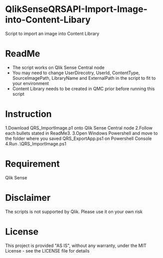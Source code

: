 # QlikSenseQRSAPI-Import-Image-into-Content-Libary
Script to import an image into Content Library

# ReadMe
- The script works on Qlik Sense Central node 
- You may need to change UserDirecotry, UserId, ContentType, SourceImagePath, LibraryName and ExternalPath in the script to fit to your environment
- Content Library needs to be created in QMC prior before running this script

# Instruction
1.Download QRS_ImportImage.p1 onto Qlik Sense Central node
2.Follow each bullets stated in ReadMe3. 
3.Open Windows Powershell and move to the folder where you saved QRS_ExportApp.ps1 on Powershell Console
4.Run .\QRS_ImportImage.ps1

# Requirement
Qlik Sense

# Disclaimer
The scripts is not supported by Qlik. Please use it on your own risk

# License
This project is provided "AS IS", without any warranty, under the MIT License - see the LICENSE file for details
